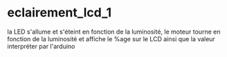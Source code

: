 # eclairement_lcd_1
la LED s'allume et s'éteint en fonction de la luminosité, le moteur tourne en fonction de la luminosité et affiche le %age sur le LCD ainsi que la valeur interpréter par l'arduino
